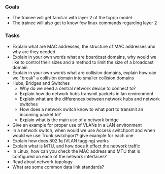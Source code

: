 ### Goals
- The trainee will get familiar with layer 2 of the tcp/ip model
- The trainee will also get to know few linux commands regarding layer 2

### Tasks
- Explain what are MAC addresses, the structure of MAC addresses and why are they needed
- Explain in your own words what are boardcast domains, why would we like to control their sizes and a method to limit the size of a broadcast domain
- Explain in your own words what are collision domains, explain how can we "break" a collision domain into smaller collision domains
- Hubs, Bridges and Switches
  - Why do we need a central network device to connect to?
  - Explain how do network hubs transmit packets in lan environment
  - Explain what are the differences between network hubs and network switches
  - How does a network switch know to what port to transmit an incoming packet to?
  - Explain what is the main use of a network bridge
- Give an example for proper use of VLANs in a LAN environment
- In a network switch, when would we use Access switchport and when would we use Trunk switchport? give example for each one
- Explain how does 802.1q (VLAN tagging) works
- Explain what is MTU, and how does it effect the network traffic
- In Linux, how can you check the MAC address and MTU that is configured on each of the network interfaces?
- Read about network topology
- What are some common data link standards?
